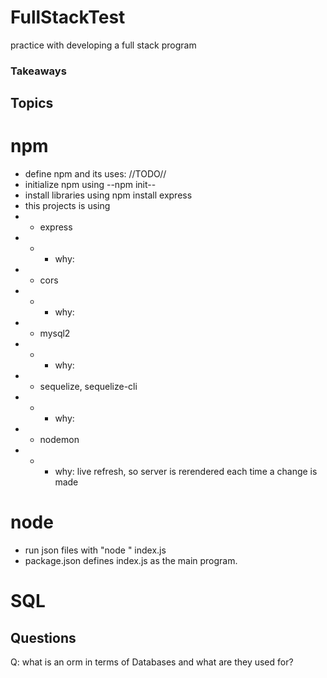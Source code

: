 # FullStackTest
practice with developing a full stack program



### Takeaways

## Topics

# npm
- define npm and its uses: //TODO//
- initialize npm using --npm init--
- install libraries using npm install express
- this projects is using
- - express
- - - why: 
- - cors
- - - why:
- - mysql2
- - - why:
- - sequelize, sequelize-cli
- - - why:
- - nodemon
- - - why: live refresh, so server is rerendered each time a change is made

# node
- run json files with "node <fileName>"
index.js
- package.json defines index.js as the main program.

# SQL

## Questions
Q: what is an orm in terms of Databases and what are they used for?
